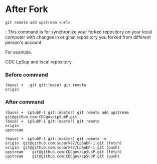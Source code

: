
# After Fork 

`git remote add upstream <url>`

: This command is for synchronize your forked repository on your local computer with changes in original repository you forked from different person's account

For example.

CDC LpSup and local repository.

### Before command

```
(base) ➜  .git git:(main) git remote
origin 
```

### After command

```
(base) ➜  LpSubP-1 git:(master) git remote add upstream git@github.com:CDCgov/LpSubP.git
(base) ➜  LpSubP-1 git:(master) git remote
origin
upstream

(base) ➜  LpSubP-1 git:(master) git remote -v
origin	git@github.com:supark87/LpSubP-1.git (fetch)
origin	git@github.com:supark87/LpSubP-1.git (push)
upstream	git@github.com:CDCgov/LpSubP.git (fetch)
upstream	git@github.com:CDCgov/LpSubP.git (push)
```